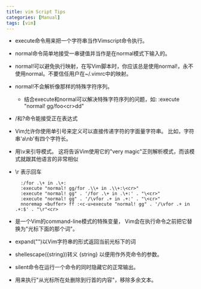 ```yaml
---
title: vim Script Tips
categories: [Manual]
tags: [vim]
---
```


* execute命令用来把一个字符串当作Vimscript命令执行。
* normal命令简单地接受一串键值并当作是在normal模式下输入的。
* normal!可以避免执行映射，在写Vim脚本时，你应该总是使用normal!，永不使用normal。不要信任用户在~/.vimrc中的映射。
* normal!不会解析像<cr>那样的特殊字符序列。
    * 结合execute和normal可以解决特殊字符序列的问题，如: :execute "normal! gg/foo\<cr>dd"
* /和?命令能接受正在表达式
* Vim允许你使用单引号来定义可以直接传递字符的字面量字符串。 比如，字符串'a\nb'有四个字符长。
* 用\v来引导模式。 这将告诉Vim使用它的"very magic"正则解析模式，而该模式就跟其他语言的非常相似
* \r 表示回车

        :/for .\+ in .\+:
        :execute "normal! gg/for .\\+ in .\\+:\<cr>"
        :execute "normal! gg" . '/for .\+ in .\+:' . "\<cr>"
        :execute "normal! gg" . '/\vfor .+ in .+:' . "\<cr>"
        nnoremap <buffer> ff :<c-u>execute "normal! gg" . '/\vfor .+ in .+:$' . "\r"<cr>

* <cword>是一个Vim的command-line模式的特殊变量， Vim会在执行命令之前把它替换为"光标下面的那个词"。
* expand("<cWORD>")以Vim字符串的形式返回当前光标下的词
* shellescape({string})转义 {string} 以便用作外壳命令的参数。
* silent命令在运行一个命令的同时隐藏它的正常输出。
* 用<c-u>来执行"从光标所在处删除到行首的内容"，移除多余文本。
